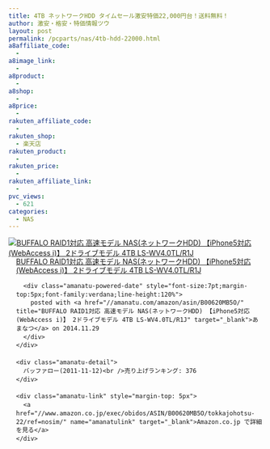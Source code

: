 ```yaml
---
title: 4TB ネットワークHDD タイムセール激安特価22,000円台！送料無料！
author: 激安・格安・特価情報ツウ
layout: post
permalink: /pcparts/nas/4tb-hdd-22000.html
a8affiliate_code:
  -
a8image_link:
  -
a8product:
  -
a8shop:
  -
a8price:
  -
rakuten_affiliate_code:
  -
rakuten_shop:
  - 楽天店
rakuten_product:
  -
rakuten_price:
  -
rakuten_affiliate_link:
  -
pvc_views:
  - 621
categories:
  - NAS
---
```

<div class="amanatu-box" style="margin-bottom:0px;">
  <div class="amanatu-image" style="float:left;">
    <a href="//www.amazon.co.jp/exec/obidos/ASIN/B00620MB5O/tokkajohotsu-22/ref=nosim/" name="amanatulink" target="_blank"><img src="//i0.wp.com/ecx.images-amazon.com/images/I/41lQIO14pxL._SL160_.jpg?w=546" alt="BUFFALO RAID1対応 高速モデル NAS(ネットワークHDD) 【iPhone5対応(WebAccess i)】 2ドライブモデル 4TB LS-WV4.0TL/R1J" style="border: none;" data-recalc-dims="1" /></a>
  </div>

  <div class="amanatu-info" style="float:left;margin-left:15px;line-height:120%">
    <div class="amanatu-name" style="margin-bottom:10px;line-height:120%">
      <a href="//www.amazon.co.jp/exec/obidos/ASIN/B00620MB5O/tokkajohotsu-22/ref=nosim/" name="amanatulink" target="_blank">BUFFALO RAID1対応 高速モデル NAS(ネットワークHDD) 【iPhone5対応(WebAccess i)】 2ドライブモデル 4TB LS-WV4.0TL/R1J</a>

      <div class="amanatu-powered-date" style="font-size:7pt;margin-top:5px;font-family:verdana;line-height:120%">
        posted with <a href="//amanatu.com/amazon/asin/B00620MB5O/" title="BUFFALO RAID1対応 高速モデル NAS(ネットワークHDD) 【iPhone5対応(WebAccess i)】 2ドライブモデル 4TB LS-WV4.0TL/R1J" target="_blank">あまなつ</a> on 2014.11.29
      </div>
    </div>

    <div class="amanatu-detail">
      バッファロー(2011-11-12)<br />売り上げランキング: 376
    </div>

    <div class="amanatu-link" style="margin-top: 5px">
      <a href="//www.amazon.co.jp/exec/obidos/ASIN/B00620MB5O/tokkajohotsu-22/ref=nosim/" name="amanatulink" target="_blank">Amazon.co.jp で詳細を見る</a>
    </div>
  </div>

  <div class="amanatu-footer" style="clear: left">
  </div>
</div>